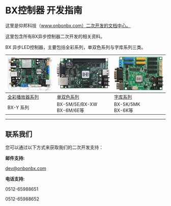 # BX控制器 开发指南

这里是仰邦科技（www.onbonbx.com）二次开发的文档中心。

这里包含所有BX异步控制器二次开发的相关资料。

BX 异步LED控制器，主要包括全彩系列，单双色系列与字库系列三类。



| <img src="\img\y1a.png" />  | <img src="\img\6e1.png" />    | <img src="\img\6k1.png" /> |
| --------------------------- | ----------------------------- | -------------------------- |
| [全彩播放器系列](zh/y/y.md) | [单双色系列](zh/dual/dual.md) | [字库系列](zh/k/k.md)      |
| BX-Y 系列                   | BX-5M/5E/BX-XW</br>BX-6M/6E等 | BX-5K/5MK</br>BX-6K等      |



----



## 联系我们

您可以通过以下方式来获取我们的二次开发支持：



**邮件支持:**

 dev@onbonbx.com

**电话支持:**

0512-65988651

0512-65988652

